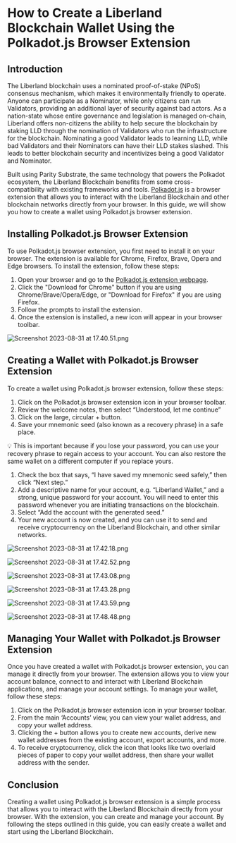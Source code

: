 # How to Create a Liberland Blockchain Wallet Using the Polkadot.js Browser Extension

## Introduction

The Liberland blockchain uses a nominated proof-of-stake (NPoS) consensus mechanism, which makes it environmentally friendly to operate. Anyone can participate as a Nominator, while only citizens can run Validators, providing an additional layer of security against bad actors. As a nation-state whose entire governance and legislation is managed on-chain, Liberland offers non-citizens the ability to help secure the blockchain by staking LLD through the nomination of Validators who run the infrastructure for the blockchain. Nominating a good Validator leads to learning LLD, while bad Validators and their Nominators can have their LLD stakes slashed. This leads to better blockchain security and incentivizes being a good Validator and Nominator. 

Built using Parity Substrate, the same technology that powers the Polkadot ecosystem, the Liberland Blockchain benefits from some cross-compatibility with existing frameworks and tools. [Polkadot.js](https://polkadot.js.org/extension/) is a browser extension that allows you to interact with the Liberland Blockchain and other blockchain networks directly from your browser. In this guide, we will show you how to create a wallet using Polkadot.js browser extension.

## Installing Polkadot.js Browser Extension

To use Polkadot.js browser extension, you first need to install it on your browser. The extension is available for Chrome, Firefox, Brave, Opera and Edge browsers. To install the extension, follow these steps:

1. Open your browser and go to the [Polkadot.js extension webpage](https://polkadot.js.org/extension/).
2. Click the "Download for Chrome" button if you are using Chrome/Brave/Opera/Edge, or "Download for Firefox" if you are using Firefox.
3. Follow the prompts to install the extension.
4. Once the extension is installed, a new icon will appear in your browser toolbar.

![Screenshot 2023-08-31 at 17.40.51.png](media/polkadotjs-installed.png)

## Creating a Wallet with Polkadot.js Browser Extension

To create a wallet using Polkadot.js browser extension, follow these steps:

1. Click on the Polkadot.js browser extension icon in your browser toolbar.
2. Review the welcome notes, then select “Understood, let me continue”
3. Click on the large, circular + button.
4. Save your mnemonic seed (also known as a recovery phrase) in a safe place. 

<aside>
💡 This is important because if you lose your password, you can use your recovery phrase to regain access to your account. You can also restore the same wallet on a different computer if you replace yours.

</aside>

1. Check the box that says, “I have saved my mnemonic seed safely,” then click “Next step.”
2. Add a descriptive name for your account, e.g. “Liberland Wallet,” and a strong, unique password for your account. You will need to enter this password whenever you are initiating transactions on the blockchain.
3. Select “Add the account with the generated seed.”
4. Your new account is now created, and you can use it to send and receive cryptocurrency on the Liberland Blockchain, and other similar networks.

![Screenshot 2023-08-31 at 17.42.18.png](media/polkadotjs-welcome.png)

![Screenshot 2023-08-31 at 17.42.52.png](media/polkadotjs-seed.png)

![Screenshot 2023-08-31 at 17.43.08.png](media/polkadotjs-name-password.png)

![Screenshot 2023-08-31 at 17.43.28.png](media/polkadotjs-name-password-filled.png)

![Screenshot 2023-08-31 at 17.43.59.png](media/polkadotjs-empty.png)

![Screenshot 2023-08-31 at 17.48.48.png](media/polkadotjs-complete.png)

## Managing Your Wallet with Polkadot.js Browser Extension

Once you have created a wallet with Polkadot.js browser extension, you can manage it directly from your browser. The extension allows you to view your account balance, connect to and interact with Liberland Blockchain applications, and manage your account settings. To manage your wallet, follow these steps:

1. Click on the Polkadot.js browser extension icon in your browser toolbar.
2. From the main ‘Accounts’ view, you can view your wallet address, and copy your wallet address.
3. Clicking the + button allows you to create new accounts, derive new wallet addresses from the existing account, export accounts, and more.
4. To receive cryptocurrency, click the icon that looks like two overlaid pieces of paper to copy your wallet address, then share your wallet address with the sender.

## Conclusion

Creating a wallet using Polkadot.js browser extension is a simple process that allows you to interact with the Liberland Blockchain directly from your browser. With the extension, you can create and manage your account. By following the steps outlined in this guide, you can easily create a wallet and start using the Liberland Blockchain.